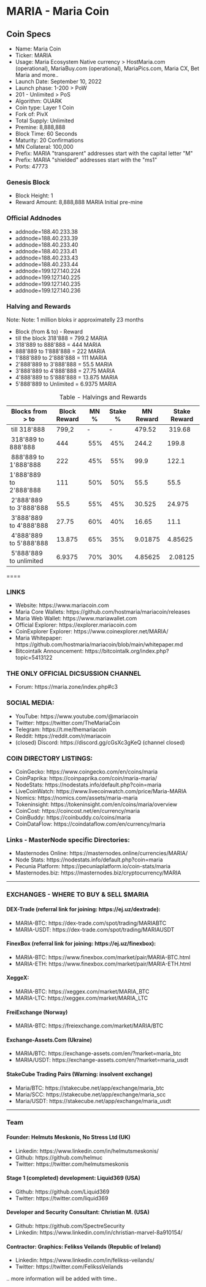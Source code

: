 # MARIA - Maria Coin

<h2>Coin Specs</h2>
<ul>
<li>Name: Maria Coin</li>
<li>Ticker: MARIA</li>
<li>Usage: Maria Ecosystem Native currency > HostMaria.com (operational), MariaBuy.com (operational), MariaPics.com, Maria CX, Bet Maria and more..</li>
<li>Launch Date: September 10, 2022</li>
<li>Launch phase: 1-200 > PoW</li>
<li>201 - Unlimited > PoS</li>
<li>Algorithm: OUARK</li>
<li>Coin type: Layer 1 Coin</li>
<li>Fork of: PivX</li>
<li>Total Supply: Unlimited</li>
<li>Premine: 8,888,888</li>
<li>Block Time: 60 Seconds</li>
<li>Maturity: 20 Confirmations</li>
<li>MN Collateral: 100,000</li>
<li>Prefix: MARIA "transparent" addresses start with the capital letter "M"</li>
<li>Prefix: MARIA "shielded" addresses start with the "ms1"</li>
<li>Ports: 47773</li>
</ul>

<h3>Genesis Block</h3>
<ul>
  <li>Block Height: 1</li>
  <li>Reward Amount: 8,888,888 MARIA	Initial pre-mine</li>
</ul>

<h3>Official Addnodes</h3>
<ul>
  <li>addnode=188.40.233.38</li>
  <li>addnode=188.40.233.39</li>
  <li>addnode=188.40.233.40</li>
  <li>addnode=188.40.233.41</li>
  <li>addnode=188.40.233.43</li>
  <li>addnode=188.40.233.44</li>
  <li>addnode=199.127.140.224</li>
  <li>addnode=199.127.140.225</li>
  <li>addnode=199.127.140.235</li>
  <li>addnode=199.127.140.236</li>
</ul>

<h3>Halving and Rewards</h3>
  Note: Note: 1 million bloks ir approximatelly 23 months
<ul>
  <li>Block (from & to) - Reward</li>
  <li>till the block 318'888 = 799.2 MARIA</li>
  <li>318'889 to 888'888 = 444 MARIA</li>
  <li>888'889 to 1'888'888 = 222 MARIA</li>
  <li>1'888'889 to 2'888'888 = 111 MARIA</li>
  <li>2'888'889 to 3'888'888 = 55.5 MARIA</li>
  <li>3'888'889 to 4'888'888 = 27.75 MARIA</li>
  <li>4'888'889 to 5'888'888 = 13.875 MARIA</li>
  <li>5'888'889 to Unlimited = 6.9375 MARIA</li>
</ul>

<table>
	<caption>Table - Halvings and Rewards</caption>
	<thead>
	<tr>
		<th>Blocks from &gt; to</th>
		<th>Block Reward</th>
		<th>MN %</th>
		<th>Stake %</th>
		<th>MN Reward</th>
		<th>Stake Reward</th>
	</tr>	</thead>	<tbody>	<tr>
		<td>&nbsp;till 318'888</td>
		<td>&nbsp;799,2</td>
		<td>-</td>
		<td>-&nbsp;</td>
		<td>&nbsp;479.52</td>
		<td>&nbsp;319.68</td>
	</tr>
	<tr>
		<td>&nbsp;318'889 to 888'888</td>
		<td>&nbsp;444</td>
		<td>&nbsp;55%</td>
		<td>&nbsp;45%</td>
		<td>&nbsp;244.2</td>
		<td>199.8&nbsp;</td>
	</tr>
	<tr>
		<td>&nbsp;888'889 to 1'888'888</td>
		<td>&nbsp;222</td>
		<td>&nbsp;45%</td>
		<td>&nbsp;55%</td>
		<td>&nbsp;99.9</td>
		<td>122.1&nbsp;</td>
	</tr>
	<tr>
		<td>1'888'889 to&nbsp; 2'888'888</td>
		<td>&nbsp;111</td>
		<td>&nbsp;50%</td>
		<td>&nbsp;50%</td>
		<td>&nbsp;55.5</td>
		<td>55.5&nbsp;</td>
	</tr>
	<tr>
		<td>&nbsp;2'888'889 to 3'888'888</td>
		<td>&nbsp;55.5</td>
		<td>&nbsp;55%</td>
		<td>&nbsp;45%</td>
		<td>&nbsp;30.525</td>
		<td>24.975&nbsp;</td>
	</tr>
	<tr>
		<td>&nbsp;3'888'889 to 4'888'888</td>
		<td>&nbsp;27.75</td>
		<td>&nbsp;60%</td>
		<td>&nbsp;40%</td>
		<td>&nbsp;16.65</td>
		<td>11.1&nbsp;</td>
	</tr>
	<tr>
		<td>&nbsp;4'888'889 to 5'888'888</td>
		<td>&nbsp;13.875</td>
		<td>&nbsp;65%</td>
		<td>&nbsp;35%</td>
		<td>&nbsp;9.01875</td>
		<td>4.85625&nbsp;</td>
	</tr>
	<tr>
		<td>&nbsp;5'888'889 to unlimited</td>
		<td>&nbsp;6.9375</td>
		<td>&nbsp;70%</td>
		<td>30%&nbsp;</td>
		<td>&nbsp;4.85625</td>
		<td>&nbsp;2.08125</td>
	</tr>
	<tbody>
</table>

====

<h3>LINKS</h3>
<ul>
  <li>Website: https://www.mariacoin.com</li>
  <li>Maria Core Wallets: https://github.com/hostmaria/mariacoin/releases</li>
  <li>Maria Web Wallet: https://www.mariawallet.com</li>
  <li>Official Explorer: https://explorer.mariacoin.com</li>
  <li>CoinExplorer Explorer: https://www.coinexplorer.net/MARIA/</li>
  <li>Maria Whitepaper: https://github.com/hostmaria/mariacoin/blob/main/whitepaper.md</li>
  <li>Bitcointalk Announcement: https://bitcointalk.org/index.php?topic=5413122</li>
</ul>

<h3>THE ONLY OFFICIAL DICSUSSION CHANNEL</h3>
<ul>
  <li>Forum: https://maria.zone/index.php#c3</li>
</ul>
	
<h3>SOCIAL MEDIA:</h3>
<ul>
  <li>YouTube: https://www.youtube.com/@mariacoin</li>
  <li>Twitter: https://twitter.com/TheMariaCoin</li>
  <li>Telegram: https://t.me/themariacoin</li>
  <li>Reddit: https://reddit.com/r/mariacoin</li>
  <li>(closed) Discord: https://discord.gg/cGsXc3gKeQ (channel closed)</li>
</ul>

<h3>COIN DIRECTORY LISTINGS:</h3>
<ul>
  <li>CoinGecko: https://www.coingecko.com/en/coins/maria</li>
  <li>CoinPaprika: https://coinpaprika.com/coin/maria-maria/</li>
  <li>NodeStats: https://nodestats.info/default.php?coin=maria</li>
  <li>LiveCoinWatch: https://www.livecoinwatch.com/price/Maria-MARIA</li>
  <li>Nomics: https://nomics.com/assets/maria-maria</li>
  <li>Tokeninsight: https://tokeninsight.com/en/coins/maria/overview</li>
  <li>CoinCost: https://coincost.net/en/currency/maria</li>
  <li>CoinBuddy: https://coinbuddy.co/coins/maria</li>
  <li>CoinDataFlow: https://coindataflow.com/en/currency/maria</li>
</ul>

<h3>Links - MasterNode specific Directories:</h3>
<ul>
  <li>Masternodes Online: https://masternodes.online/currencies/MARIA/</li>
  <li>Node Stats: https://nodestats.info/default.php?coin=maria</li>
  <li>Pecunia Platform: https://pecuniaplatform.io/coin-stats/maria</li>
  <li>Masternodes.biz: https://masternodes.biz/cryptocurrency/MARIA</li>
</ul>

<hr>
<h3>EXCHANGES - WHERE TO BUY & SELL $MARIA</h3>

<h4>DEX-Trade (referral link for joining: https://ej.uz/dextrade):</h4>
<ul>
  <li>MARIA-BTC: https://dex-trade.com/spot/trading/MARIABTC</li>
  <li>MARIA-USDT: https://dex-trade.com/spot/trading/MARIAUSDT</li>
</ul>


<h4>FinexBox (referral link for joining: https://ej.uz/finexbox):</h4>
<ul>
  <li>MARIA-BTC: https://www.finexbox.com/market/pair/MARIA-BTC.html</li>
  <li>MARIA-ETH: https://www.finexbox.com/market/pair/MARIA-ETH.html</li>
</ul>

<h4>XeggeX:</h4>
<ul>
  <li>MARIA-BTC: https://xeggex.com/market/MARIA_BTC</li>
  <li>MARIA-LTC: https://xeggex.com/market/MARIA_LTC</li>
</ul>

<h4>FreiExchange (Norway)</h4>
<ul>
  <li>MARIA-BTC: https://freiexchange.com/market/MARIA/BTC</li>
</ul>

<h4>Exchange-Assets.Com (Ukraine)</h4>
<ul>
  <li>MARIA/BTC: https://exchange-assets.com/en/?market=maria_btc</li>
  <li>MARIA/USDT: https://exchange-assets.com/en/?market=maria_usdt</li>
</ul>

<h4>StakeCube Trading Pairs (Warning: insolvent exchange)</h4>
<ul>
  <li>Maria/BTC: https://stakecube.net/app/exchange/maria_btc</li>
  <li>Maria/SCC: https://stakecube.net/app/exchange/maria_scc</li>
  <li>Maria/USDT: https://stakecube.net/app/exchange/maria_usdt</li>
</ul>

<hr>

<h3>Team</h3>
<h4>Founder: Helmuts Meskonis, No Stress Ltd (UK)</h4>
<ul>
  <li>Linkedin: https://www.linkedin.com/in/helmutsmeskonis/</li>
  <li>Github: https://github.com/helmuc</li>
  <li>Twitter: https://twitter.com/helmutsmeskonis</li>
</ul>

<h4>Stage 1 (completed) development: Liquid369 (USA)</h4>
<ul>
  <li>Github: https://github.com/Liquid369</li>
  <li>Twitter: https://twitter.com/liquid369</li>
</ul>

<h4>Developer and Security Consultant: Christian M. (USA)</h4>
<ul>
  <li>Github: https://github.com/SpectreSecurity</li>
  <li>Linkedin: https://www.linkedin.com/in/christian-marvel-8a910154/</li>
</ul>

<h4>Contractor: Graphics: Felikss Veilands (Republic of Ireland)</h4>
<ul>
  <li>Linkedin: https://www.linkedin.com/in/felikss-veilands/</li>
  <li>Twitter: https://twitter.com/FelikssVeilands</li>
</ul>

<p>.. more information will be added with time..</p>
